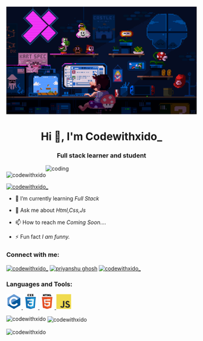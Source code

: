 ![logo](https://github.com/codewithxido/codewithxido/blob/main/225813708-98b745f2-7d22-48cf-9150-083f1b00d6c9.gif)
<h1 align="center">Hi 👋, I'm Codewithxido_</h1>
<h3 align="center">Full stack learner and student</h3>
<img align="right" alt="coding" width="400" src="https://user-images.githubusercontent.com/55389276/140866485-8fb1c876-9a8f-4d6a-98dc-08c4981eaf70.gif"
<p align="left"> <img src="https://komarev.com/ghpvc/?username=codewithxido&label=Profile%20views&color=0e75b6&style=flat" alt="codewithxido" /> </p>

<p align="left"> <a href="https://twitter.com/codewithxido_" target="blank"><img src="https://img.shields.io/twitter/follow/codewithxido_?logo=twitter&style=for-the-badge" alt="codewithxido_" /></a> </p>

- 🌱 I’m currently learning *Full Stack*

- 💬 Ask me about *Html,Css,Js*

- 📫 How to reach me *Coming Soon....*

- ⚡ Fun fact *I am funny.*

<h3 align="left">Connect with me:</h3>
<p align="left">
<a href="https://twitter.com/codewithxido_" target="blank"><img align="center" src="https://raw.githubusercontent.com/rahuldkjain/github-profile-readme-generator/master/src/images/icons/Social/twitter.svg" alt="codewithxido_" height="30" width="40" /></a>
<a href="https://fb.com/priyanshu ghosh" target="blank"><img align="center" src="https://raw.githubusercontent.com/rahuldkjain/github-profile-readme-generator/master/src/images/icons/Social/facebook.svg" alt="priyanshu ghosh" height="30" width="40" /></a>
<a href="https://instagram.com/codewithxido_" target="blank"><img align="center" src="https://raw.githubusercontent.com/rahuldkjain/github-profile-readme-generator/master/src/images/icons/Social/instagram.svg" alt="codewithxido_" height="30" width="40" /></a>
</p>

<h3 align="left">Languages and Tools:</h3>
<p align="left"> <a href="https://www.cprogramming.com/" target="_blank" rel="noreferrer"> <img src="https://raw.githubusercontent.com/devicons/devicon/master/icons/c/c-original.svg" alt="c" width="40" height="40"/> </a> <a href="https://www.w3schools.com/css/" target="_blank" rel="noreferrer"> <img src="https://raw.githubusercontent.com/devicons/devicon/master/icons/css3/css3-original-wordmark.svg" alt="css3" width="40" height="40"/> </a> <a href="https://www.w3.org/html/" target="_blank" rel="noreferrer"> <img src="https://raw.githubusercontent.com/devicons/devicon/master/icons/html5/html5-original-wordmark.svg" alt="html5" width="40" height="40"/> </a> <a href="https://developer.mozilla.org/en-US/docs/Web/JavaScript" target="_blank" rel="noreferrer"> <img src="https://raw.githubusercontent.com/devicons/devicon/master/icons/javascript/javascript-original.svg" alt="javascript" width="40" height="40"/> </a> </p>

<p><img align="left" src="https://github-readme-stats.vercel.app/api/top-langs?username=codewithxido&show_icons=true&locale=en&layout=compact" alt="codewithxido" /></p>

<p>&nbsp;<img align="center" src="https://github-readme-stats.vercel.app/api?username=codewithxido&show_icons=true&locale=en" alt="codewithxido" /></p>

<p><img align="center" src="https://github-readme-streak-stats.herokuapp.com/?user=codewithxido&" alt="codewithxido" /></p>

<!--
**codewithxido/codewithxido** is a ✨ _special_ ✨ repository because its `README.md` (this file) appears on your GitHub profile.

Here are some ideas to get you started:

- 🔭 I’m currently working on ...
- 🌱 I’m currently learning ...
- 👯 I’m looking to collaborate on ...
- 🤔 I’m looking for help with ...
- 💬 Ask me about ...
- 📫 How to reach me: ...
- 😄 Pronouns: ...
- ⚡ Fun fact: ...
-->
